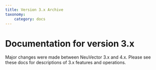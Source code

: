 ```yaml
---
title: Version 3.x Archive
taxonomy:
    category: docs
---
```


# Documentation for version 3.x
Major changes were made between NeuVector 3.x and 4.x. Please see these docs for descriptions of 3.x features and operations.